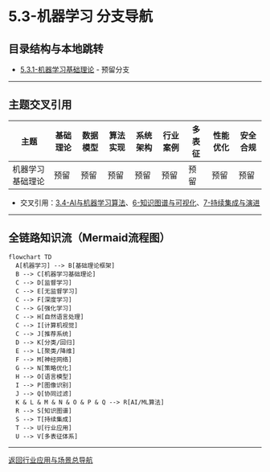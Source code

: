 # 5.3-机器学习 分支导航

## 目录结构与本地跳转

- [5.3.1-机器学习基础理论](5.3.1-机器学习基础理论.md) - 预留分支

---

## 主题交叉引用

| 主题      | 基础理论 | 数据模型 | 算法实现 | 系统架构 | 行业案例 | 多表征 | 性能优化 | 安全合规 |
|-----------|----------|----------|----------|----------|----------|--------|----------|----------|
| 机器学习基础理论| 预留 | 预留     | 预留     | 预留     | 预留     | 预留   | 预留     | 预留     |

- 交叉引用：[3.4-AI与机器学习算法](../../../3-数据模型与算法/3.4-AI与机器学习算法/README.md)、[6-知识图谱与可视化](../../../6-知识图谱与可视化/README.md)、[7-持续集成与演进](../../../7-持续集成与演进/README.md)

---

## 全链路知识流（Mermaid流程图）

```mermaid
flowchart TD
  A[机器学习] --> B[基础理论框架]
  B --> C[机器学习基础理论]
  C --> D[监督学习]
  C --> E[无监督学习]
  C --> F[深度学习]
  C --> G[强化学习]
  C --> H[自然语言处理]
  C --> I[计算机视觉]
  C --> J[推荐系统]
  D --> K[分类/回归]
  E --> L[聚类/降维]
  F --> M[神经网络]
  G --> N[策略优化]
  H --> O[语言模型]
  I --> P[图像识别]
  J --> Q[协同过滤]
  K & L & M & N & O & P & Q --> R[AI/ML算法]
  R --> S[知识图谱]
  S --> T[持续集成]
  T --> U[行业应用]
  U --> V[多表征体系]
```

---

[返回行业应用与场景总导航](../README.md)
